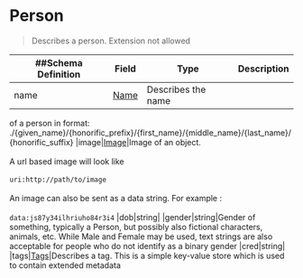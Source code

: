 # Person

> Describes a person. Extension not allowed

| ##Schema Definition | **Field**                                              | **Type**           | **Description** |
| ------------------- | ------------------------------------------------------ | ------------------ | --------------- |
| name                | [Name](/reference/0.9.3/core/schema-reference/name) | Describes the name |

of a person in format:
./{given_name}/{honorific_prefix}/{first_name}/{middle_name}/{last_name}/{honorific_suffix}
|image|[Image](/reference/0.9.3/core/schema-reference/image)|Image of an
object. <br/><br/> A url based image will look like
<br/><br/>`uri:http://path/to/image` <br/><br/> An image can also be sent as a
data string. For example : <br/><br/> `data:js87y34ilhriuho84r3i4` |dob|string|
|gender|string|Gender of something, typically a Person, but possibly also
fictional characters, animals, etc. While Male and Female may be used, text
strings are also acceptable for people who do not identify as a binary gender
|cred|string|
|tags|[Tags](/reference/0.9.3/core/schema-reference/tags)|Describes a tag.
This is a simple key-value store which is used to contain extended metadata
